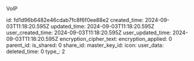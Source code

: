 VoIP

id: fd1d96b6482e46cdab7fc8f6f0ee88e2
created_time: 2024-09-03T11:18:20.595Z
updated_time: 2024-09-03T11:18:20.595Z
user_created_time: 2024-09-03T11:18:20.595Z
user_updated_time: 2024-09-03T11:18:20.595Z
encryption_cipher_text: 
encryption_applied: 0
parent_id: 
is_shared: 0
share_id: 
master_key_id: 
icon: 
user_data: 
deleted_time: 0
type_: 2